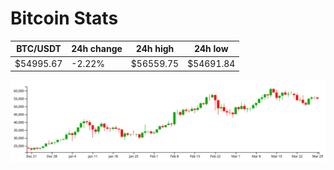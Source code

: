 # Bitcoin Stats

BTC/USDT|24h change|24h high|24h low|
|---|---|---|---|
|$54995.67|-2.22%|$56559.75|$54691.84|

<img src="./chart.svg">
